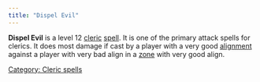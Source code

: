 ```yaml
---
title: "Dispel Evil"
---
```


**Dispel Evil** is a level 12 [cleric](cleric "wikilink")
[spell](spell "wikilink"). It is one of the primary attack spells for
clerics. It does most damage if cast by a player with a very good
[alignment](alignment "wikilink") against a player with very bad align
in a [zone](zone "wikilink") with very good align.

[Category: Cleric spells](Category:_Cleric_spells "wikilink")